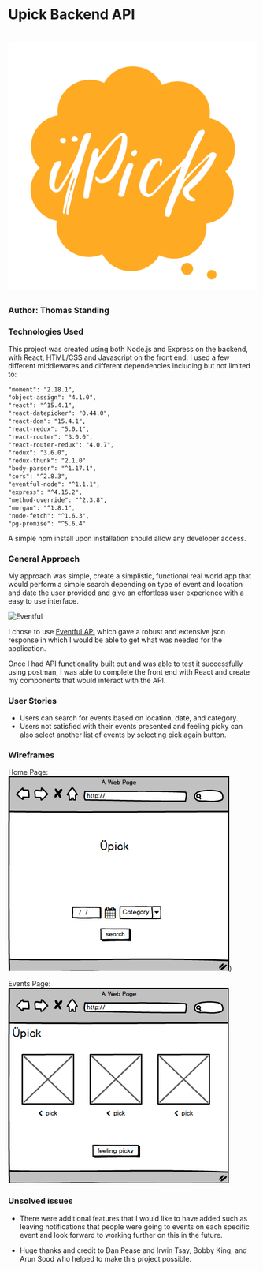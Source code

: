 # Upick Backend API

# ![Upick](https://raw.githubusercontent.com/tomisstanding/Upick-frontend/master/src/assets/upicklogo.png)

### Author: Thomas Standing

### Technologies Used

This project was created using both Node.js and Express on the backend, with React, HTML/CSS and Javascript on the front end. I used a few different middlewares and different dependencies including but not limited to:
    
    "moment": "2.18.1",
    "object-assign": "4.1.0",
    "react": "^15.4.1",
    "react-datepicker": "0.44.0",
    "react-dom": "15.4.1",
    "react-redux": "5.0.1",
    "react-router": "3.0.0",
    "react-router-redux": "4.0.7",
    "redux": "3.6.0",
    "redux-thunk": "2.1.0"
    "body-parser": "^1.17.1",
    "cors": "^2.8.3",
    "eventful-node": "^1.1.1",
    "express": "^4.15.2",
    "method-override": "^2.3.8",
    "morgan": "^1.8.1",
    "node-fetch": "^1.6.3",
    "pg-promise": "^5.6.4"
    

A simple npm install upon installation should allow any developer access.     

### General Approach

My approach was simple, create a simplistic, functional real world app that would perform a simple search depending on type of event and location and date the user provided and give an effortless user experience with a easy to use interface.

![Eventful](https://upload.wikimedia.org/wikipedia/commons/6/68/Eventful_logo.png)

I chose to use [Eventful API](http://api.eventful.com/docs/events/search) which gave a robust and extensive json response in which I would be able to get what was needed for the application. 

Once I had API functionality built out and was able to test it successfully using postman, I was able to complete the front end with React and create my components that would interact with the API.

### User Stories

- Users can search for events based on location, date, and category.
- Users not satisfied with their events presented and feeling picky can also select another list of events by selecting pick again button.

### Wireframes

Home Page: 
![Homepage](https://raw.githubusercontent.com/tomisstanding/Upick-frontend/master/src/assets/homepage.png))

Events Page:
![Results Page](https://raw.githubusercontent.com/tomisstanding/Upick-frontend/master/src/assets/events.png)

### Unsolved issues

* There were additional features that I would like to have added such as leaving notifications that people were going to events on each specific event and look forward to working further on this in the future. 

* Huge thanks and credit to Dan Pease and Irwin Tsay, Bobby King, and Arun Sood who helped to make this project possible. 

